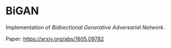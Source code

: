 # BiGAN
Implementation of _Bidirectional Generative Adversarial Network_.

Paper: https://arxiv.org/abs/1605.09782